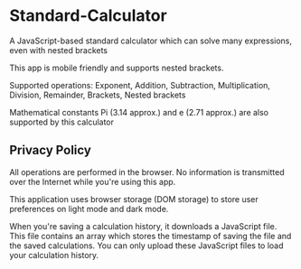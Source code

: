 # Standard-Calculator
A JavaScript-based standard calculator which can solve many expressions, even with nested brackets

This app is mobile friendly and supports nested brackets.

Supported operations: Exponent, Addition, Subtraction, Multiplication, Division, Remainder, Brackets, Nested brackets

Mathematical constants Pi (3.14 approx.) and e (2.71 approx.) are also supported by this calculator

## Privacy Policy

All operations are performed in the browser. No information is transmitted over the Internet while you're using this app.

This application uses browser storage (DOM storage) to store user preferences on light mode and dark mode.

When you're saving a calculation history, it downloads a JavaScript file. This file contains an array which stores the timestamp of saving the file and the saved calculations. You can only upload these JavaScript files to load your calculation history.
